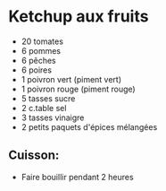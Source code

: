# Ketchup aux fruits

- 20 tomates
- 6 pommes
- 6 pêches
- 6 poires
- 1 poivron vert (piment vert)
- 1 poivron rouge (piment rouge)
- 5 tasses sucre
- 2 c.table sel
- 3 tasses vinaigre
- 2 petits paquets d'épices mélangées

## Cuisson:

- Faire bouillir pendant 2 heures
  